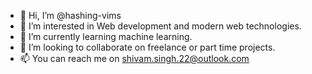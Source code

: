 - 👋 Hi, I’m @hashing-vims
- 👀 I’m interested in Web development and modern web technologies.
- 🌱 I’m currently learning machine learning.
- 💞️ I’m looking to collaborate on freelance or part time projects.
- 📫 You can reach me on shivam.singh.22@outlook.com

<!---
shivam-2202/shivam-2202 is a ✨ special ✨ repository because its `README.md` (this file) appears on your GitHub profile.
You can click the Preview link to take a look at your changes.
--->
